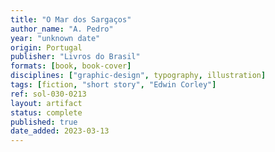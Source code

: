```yaml
---
title: "O Mar dos Sargaços"
author_name: "A. Pedro"
year: "unknown date"
origin: Portugal
publisher: "Livros do Brasil"
formats: [book, book-cover]
disciplines: ["graphic-design", typography, illustration]
tags: [fiction, "short story", "Edwin Corley"]
ref: sol-030-0213
layout: artifact
status: complete
published: true
date_added: 2023-03-13
---
```

